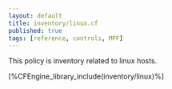 ```yaml
---
layout: default
title: inventory/linux.cf
published: true
tags: [reference, controls, MPF]
---
```


This policy is inventory related to linux hosts.

[%CFEngine_library_include(inventory/linux)%]

